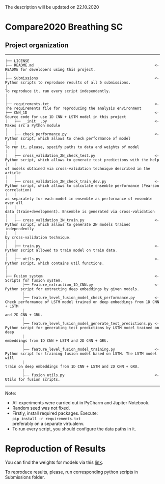 The description will be updated on 22.10.2020

# Compare2020 Breathing SC

## Project organization

------------

    ├── LICENSE
    ├── README.md                                                       <- README for developers using this project.
    │
    ├── Submissions                                                     <- Python scripts to reproduse results of all 5 submissions. 
    |                                                                      To reproduce it, run every script independently.
    |
    │
    ├── requirements.txt                                                <- The requirements file for reproducing the analysis environment
    ├── CNN_1D                                                          <- Source code for use 1D CNN + LSTM model in this project
    |   ├── __init__.py                                                 <- Makes src a Python module
    |   │
    |   ├── check_performance.py                                        <- Python script, which allows to check performance of model
    |   |                                                                 To run it, please, specify paths to data and weights of model 
    |   │
    |   ├── cross_validation_2N_check_test.py                           <- Python script, which allows to generate test predictions with the help 
    |   |                                                                 of models obtained via cross-validation technique described in the article
    |   │
    |   ├── cross_validation_2N_check_train_dev.py                      <- Python script, which allows to calculate ensemble performance (Pearson correlation) 
    |   |                                                                    as separately for each model in ensemble as performance of ensemble over all  
    |   |                                                                  data (train+development). Ensemble is generated via cross-validation
    |   |
    |   ├── cross_validation_2N_train.py                                <- Python script, which allows to generate 2N models trained independently
    |   |                                                                  by cross-validation technique.
    |   |
    |   ├── train.py                                                    <- Python script allowed to train model on train data.
    |   |
    |   ├── utils.py                                                    <- Python script, which contains util functions.
    |   
    |   
    ├── Fusion_system                                                   <- Scripts for fusion system.
            ├── Feature_extraction_1D_CNN.py                            <- Python script for extracting deep embeddings by given models.
            |
            ├── feature_level_fusion_model_check_performance.py         <- Check performance of LSTM model trained on deep embeddings from 1D CNN + LSTM
            |                                                               and 2D CNN + GRU.
            |
            ├── feature_level_fusion_model_generate_test_predictions.py <- Python script for generating test predictions by LSTM model trained on deep 
            |                                                               embeddings from 1D CNN + LSTM and 2D CNN + GRU.
            |                                                               
            ├── feature_level_fusion_model_training.py                  <- Python script for training fusion model based on LSTM. The LSTM model will
            |                                                               train on deep embeddings from 1D CNN + LSTM and 2D CNN + GRU.
            |
            ├── fusion_utils.py                                         <- Utils for fusion scripts.
 
--------


Note:
* All experiments were carried out in PyCharm and Jupiter Notebook.
* Random seed was not fixed.
* Firstly, install required packages. Execute: <br/>
```pip install -r requirements.txt``` <br/> preferably on a separate virtualenv.
* To run every script, you should configure the data paths in it.

# Reproduction of Results
You can find the weights for models via this [link](https://drive.google.com/drive/folders/11JZduaDgUttLHfH1b9tB2H4CycrH3qY8?usp=sharing).

To reproduce results, please, run corresponding python scripts in Submissions folder.
